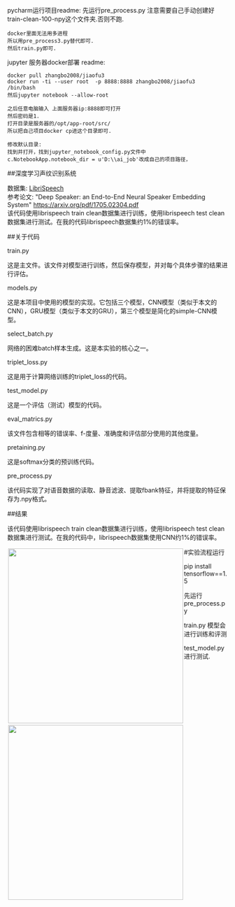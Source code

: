 pycharm运行项目readme:
    先运行pre_process.py
    注意需要自己手动创建好train-clean-100-npy这个文件夹.否则不跑.
    
    docker里面无法用多进程
    所以用pre_process3.py替代即可.
    然后train.py即可.








jupyter 服务器docker部署 readme:

    docker pull zhangbo2008/jiaofu3
    docker run -ti --user root  -p 8888:8888 zhangbo2008/jiaofu3   /bin/bash
    然后jupyter notebook --allow-root
    
    之后任意电脑输入 上面服务器ip:8888即可打开
    然后密码是1.
    打开目录是服务器的/opt/app-root/src/
    所以把自己项目docker cp进这个目录即可.

    修改默认目录:
    找到并打开，找到jupyter_notebook_config.py文件中 c.NotebookApp.notebook_dir = u'D:\\ai_job'改成自己的项目路径，





##深度学习声纹识别系统


数据集: [LibriSpeech](http://www.openslr.org/12/)  
参考论文: "Deep Speaker: an End-to-End Neural Speaker Embedding System" https://arxiv.org/pdf/1705.02304.pdf  
该代码使用librispeech train clean数据集进行训练，使用librispeech test clean数据集进行测试。在我的代码librispeech数据集约1%的错误率。

##关于代码

train.py

这是主文件。该文件对模型进行训练，然后保存模型，并对每个具体步骤的结果进行评估。

models.py

这是本项目中使用的模型的实现。它包括三个模型，CNN模型（类似于本文的CNN），GRU模型（类似于本文的GRU），第三个模型是简化的simple-CNN模型。

select_batch.py

网络的困难batch样本生成。这是本实验的核心之一。

triplet_loss.py

这是用于计算网络训练的triplet_loss的代码。

test_model.py

这是一个评估（测试）模型的代码。

eval_matrics.py

该文件包含相等的错误率、f-度量、准确度和评估部分使用的其他度量。

pretaining.py

这是softmax分类的预训练代码。

pre_process.py

该代码实现了对语音数据的读取、静音滤波、提取fbank特征，并将提取的特征保存为.npy格式。

##结果

该代码使用librispeech train clean数据集进行训练，使用librispeech test clean数据集进行测试。在我的代码中，librispeech数据集使用CNN约1%的错误率。
  
<div style="float:left;border:solid 1px 000;margin:2px;"><img src="https://github.com/Walleclipse/Deep_Speaker-speaker_recognition_system/raw/master/demo/loss.png"  width="400" ></div>
<div style="float:left;border:solid 1px 000;margin:2px;"><img src="https://github.com/Walleclipse/Deep_Speaker-speaker_recognition_system/raw/master/demo/EER.png" width="400" ></div>  
#实验流程运行



pip install tensorflow==1.5

先运行pre_process.py

train.py      模型会进行训练和评测

test_model.py 进行测试.

